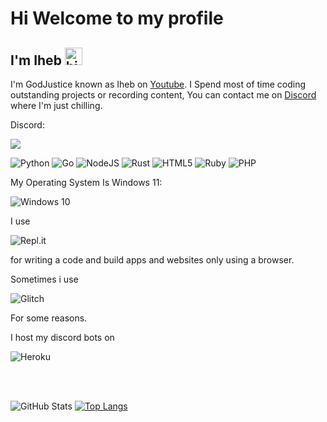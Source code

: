 # Hi Welcome to my profile

## I'm Iheb <img src="https://user-images.githubusercontent.com/1303154/88677602-1635ba80-d120-11ea-84d8-d263ba5fc3c0.gif" width="28px" alt="hi">

I'm GodJustice known as Iheb on [Youtube](https://www.youtube.com/channel/UC534Pck1pfLsVoUJpSMOg7A). I Spend most of time coding outstanding projects or recording content, You can contact me on [Discord](https://www.discord.gg/marski) where I'm just chilling.

Discord:

<img src="https://discord.c99.nl/widget/theme-4/870168078686761012.png">



![Python](https://img.shields.io/badge/python-%2314354C.svg?style=for-the-badge&logo=python&logoColor=white)
![Go](https://img.shields.io/badge/go-%2300ADD8.svg?style=for-the-badge&logo=go&logoColor=white)
![NodeJS](https://img.shields.io/badge/node.js-%2343853D.svg?style=for-the-badge&logo=node.js&logoColor=white)
![Rust](https://img.shields.io/badge/rust-%23000000.svg?style=for-the-badge&logo=rust&logoColor=white)
![HTML5](https://img.shields.io/badge/html5-%23E34F26.svg?style=for-the-badge&logo=html5&logoColor=white)
![Ruby](https://img.shields.io/badge/ruby-%23CC342D.svg?style=for-the-badge&logo=ruby&logoColor=white)
![PHP](https://img.shields.io/badge/php-%23777BB4.svg?style=for-the-badge&logo=php&logoColor=white)


My Operating System Is Windows 11:

![Windows 10](https://img.shields.io/badge/Windows-0078D6?style=for-the-badge&logo=windows&logoColor=white)

I use

![Repl.it](https://img.shields.io/badge/Repl.it-%230D101E.svg?style=for-the-badge&logo=replit&logoColor=white)

 for writing a code and build apps and websites only using a browser.

Sometimes i use

![Glitch](https://img.shields.io/badge/glitch-%233333FF.svg?style=for-the-badge&logo=glitch&logoColor=white)

For some reasons.

I host my discord bots on

![Heroku](https://img.shields.io/badge/heroku-%23430098.svg?style=for-the-badge&logo=heroku&logoColor=white)


<br />
<br />



![GitHub Stats](https://github-readme-stats.vercel.app/api?username=GodJustice&theme=radical)
[![Top Langs](https://github-readme-stats.vercel.app/api/top-langs/?username=GodJustice&layout=compact)](https://github.com/anuraghazra/github-readme-stats)
